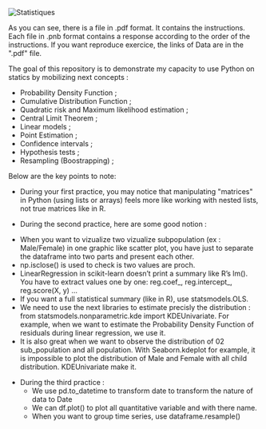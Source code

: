 ![Statistiques](https://github.com/user-attachments/assets/a38af3db-995a-49cf-868a-97043bd223f6)

As you can see, there is a file in .pdf format. It contains the instructions. Each file in .pnb format contains a response according to the order of the instructions.
If you want reproduce exercice, the links of Data are in the ".pdf" file.

The goal of this repository is to demonstrate my capacity to use Python on statics by mobilizing next concepts : 
- Probability Density Function ; 
- Cumulative Distribution Function ;  
- Quadratic risk and Maximum likelihood estimation ;
- Central Limit Theorem ;  
- Linear models ; 
- Point Estimation ;  
- Confidence intervals ; 
- Hypothesis tests ; 
- Resampling (Boostrapping) ;

Below are the key points to note:
* During your first practice, you may notice that manipulating "matrices" in Python (using lists or arrays) feels more like working with nested lists, not true matrices like in R.

* During the second practice, here are some good notion : 
- When you want to vizualize two vizualize subpopulation (ex : Male/Female) in one graphic like scatter plot, you have just to separate the dataframe into two parts and present each other.
- np.isclose() is used to check is two values are proch.
- LinearRegression in scikit-learn doesn’t print a summary like R’s lm(). You have to extract values one by one: reg.coef_, reg.intercept_, reg.score(X, y) ... 
- If you want a full statistical summary (like in R), use statsmodels.OLS. 
- We need to use the next libraries to estimate precisly the distribution : from statsmodels.nonparametric.kde import KDEUnivariate. For example, when we want to estimate the Probability Density Function of residuals during linear regression, we use it.
- It is also great when we want to observe the distribution of 02 sub_population and all population. With Seaborn.kdeplot for example, it is impossible to plot the distribution of Male and Female with all child distribution. KDEUnivariate make it.

* During the third practice :
  - We use pd.to_datetime to transform date to transform the nature of data to Date
  - We can df.plot() to plot all quantitative variable and with there name.
  - When you want to group time series, use dataframe.resample()
